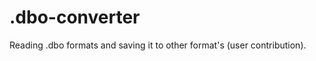 .dbo-converter
==============

Reading .dbo formats and saving it to other format's (user contribution).
